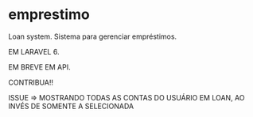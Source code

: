 # emprestimo
Loan system. Sistema para gerenciar empréstimos. 

EM LARAVEL 6.

EM BREVE EM API.

CONTRIBUA!!

ISSUE => MOSTRANDO TODAS AS CONTAS DO USUÁRIO EM LOAN, AO INVÉS DE SOMENTE A SELECIONADA
